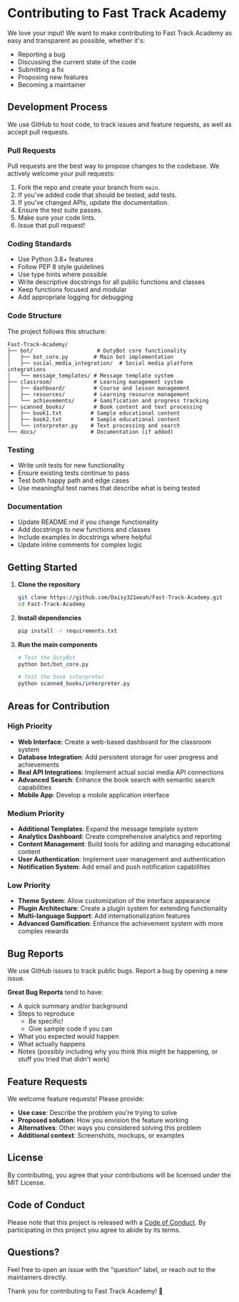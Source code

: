 # Contributing to Fast Track Academy

We love your input! We want to make contributing to Fast Track Academy as easy and transparent as possible, whether it's:

- Reporting a bug
- Discussing the current state of the code
- Submitting a fix
- Proposing new features
- Becoming a maintainer

## Development Process

We use GitHub to host code, to track issues and feature requests, as well as accept pull requests.

### Pull Requests

Pull requests are the best way to propose changes to the codebase. We actively welcome your pull requests:

1. Fork the repo and create your branch from `main`.
2. If you've added code that should be tested, add tests.
3. If you've changed APIs, update the documentation.
4. Ensure the test suite passes.
5. Make sure your code lints.
6. Issue that pull request!

### Coding Standards

- Use Python 3.8+ features
- Follow PEP 8 style guidelines
- Use type hints where possible
- Write descriptive docstrings for all public functions and classes
- Keep functions focused and modular
- Add appropriate logging for debugging

### Code Structure

The project follows this structure:

```
Fast-Track-Academy/
├── bot/                    # DutyBot core functionality
│   ├── bot_core.py        # Main bot implementation
│   ├── social_media_integration/  # Social media platform integrations
│   └── message_templates/ # Message template system
├── classroom/             # Learning management system
│   ├── dashboard/         # Course and lesson management
│   ├── resources/         # Learning resource management
│   └── achievements/      # Gamification and progress tracking
├── scanned_books/         # Book content and text processing
│   ├── book1.txt         # Sample educational content
│   ├── book2.txt         # Sample educational content
│   └── interpreter.py    # Text processing and search
└── docs/                 # Documentation (if added)
```

### Testing

- Write unit tests for new functionality
- Ensure existing tests continue to pass
- Test both happy path and edge cases
- Use meaningful test names that describe what is being tested

### Documentation

- Update README.md if you change functionality
- Add docstrings to new functions and classes
- Include examples in docstrings where helpful
- Update inline comments for complex logic

## Getting Started

1. **Clone the repository**
   ```bash
   git clone https://github.com/Daisy321woah/Fast-Track-Academy.git
   cd Fast-Track-Academy
   ```

2. **Install dependencies**
   ```bash
   pip install -r requirements.txt
   ```

3. **Run the main components**
   ```bash
   # Test the DutyBot
   python bot/bot_core.py
   
   # Test the book interpreter
   python scanned_books/interpreter.py
   ```

## Areas for Contribution

### High Priority
- **Web Interface**: Create a web-based dashboard for the classroom system
- **Database Integration**: Add persistent storage for user progress and achievements
- **Real API Integrations**: Implement actual social media API connections
- **Advanced Search**: Enhance the book search with semantic search capabilities
- **Mobile App**: Develop a mobile application interface

### Medium Priority
- **Additional Templates**: Expand the message template system
- **Analytics Dashboard**: Create comprehensive analytics and reporting
- **Content Management**: Build tools for adding and managing educational content
- **User Authentication**: Implement user management and authentication
- **Notification System**: Add email and push notification capabilities

### Low Priority
- **Theme System**: Allow customization of the interface appearance
- **Plugin Architecture**: Create a plugin system for extending functionality
- **Multi-language Support**: Add internationalization features
- **Advanced Gamification**: Enhance the achievement system with more complex rewards

## Bug Reports

We use GitHub issues to track public bugs. Report a bug by opening a new issue.

**Great Bug Reports** tend to have:

- A quick summary and/or background
- Steps to reproduce
  - Be specific!
  - Give sample code if you can
- What you expected would happen
- What actually happens
- Notes (possibly including why you think this might be happening, or stuff you tried that didn't work)

## Feature Requests

We welcome feature requests! Please provide:

- **Use case**: Describe the problem you're trying to solve
- **Proposed solution**: How you envision the feature working
- **Alternatives**: Other ways you considered solving this problem
- **Additional context**: Screenshots, mockups, or examples

## License

By contributing, you agree that your contributions will be licensed under the MIT License.

## Code of Conduct

Please note that this project is released with a [Code of Conduct](CODE_OF_CONDUCT.md). By participating in this project you agree to abide by its terms.

## Questions?

Feel free to open an issue with the "question" label, or reach out to the maintainers directly.

Thank you for contributing to Fast Track Academy! 🚀